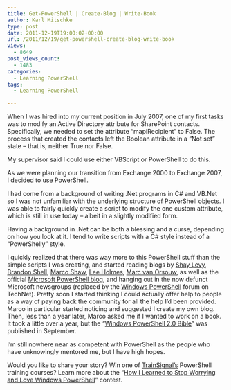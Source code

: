 ```yaml
---
title: Get-PowerShell | Create-Blog | Write-Book
author: Karl Mitschke
type: post
date: 2011-12-19T19:00:02+00:00
url: /2011/12/19/get-powershell-create-blog-write-book
views:
  - 8649
post_views_count:
  - 1483
categories:
  - Learning PowerShell
tags:
  - Learning PowerShell

---
```

When I was hired into my current position in July 2007, one of my first tasks was to modify an Active Directory attribute for SharePoint contacts. Specifically, we needed to set the attribute “mapiRecipient” to False. The process that created the contacts left the Boolean attribute in a “Not set” state – that is, neither True nor False.

My supervisor said I could use either VBScript or PowerShell to do this.

As we were planning our transition from Exchange 2000 to Exchange 2007, I decided to use PowerShell.

I had come from a background of writing .Net programs in C# and VB.Net so I was not unfamiliar with the underlying structure of PowerShell objects. I was able to fairly quickly create a script to modify the one custom attribute, which is still in use today – albeit in a slightly modified form.

Having a background in .Net can be both a blessing and a curse, depending on how you look at it. I tend to write scripts with a C# style instead of a “PowerShelly” style.

I quickly realized that there was way more to this PowerShell stuff than the simple scripts I was creating, and started reading blogs by [Shay Levy][1], [Brandon Shell][2], [Marco Shaw][3], [Lee Holmes][4], [Marc van Orsouw][5], as well as the official [Microsoft PowerShell blog][6], and hanging out in the now defunct Microsoft newsgroups (replaced by the [Windows PowerShell][7] forum on TechNet). Pretty soon I started thinking I could actually offer help to people as a way of paying back the community for all the help I’d been provided. Marco in particular started noticing and suggested I create my own blog. Then, less than a year later, Marco asked me if I wanted to work on a book. It took a little over a year, but the “[Windows PowerShell 2.0 Bible][8]” was published in September.

I’m still nowhere near as competent with PowerShell as the people who have unknowingly mentored me, but I have high hopes.

Would you like to share your story? Win one of [TrainSignal’s][9] PowerShell training courses? Learn more about the “[How I Learned to Stop Worrying and Love Windows PowerShell][10]” contest.

[1]: http://blogs.microsoft.co.il/blogs/ScriptFanatic/
[2]: http://bsonposh.com/
[3]: http://marcoshaw.blogspot.com/
[4]: http://www.leeholmes.com/blog/
[5]: http://thepowershellguy.com/blogs/posh/default.aspx
[6]: http://blogs.msdn.com/b/powershell/
[7]: http://social.technet.microsoft.com/Forums/en-US/winserverpowershell/threads
[8]: http://www.amazon.com/Windows-PowerShell-2-0-Bible-Thomas/dp/1118021983/ref=sr_1_1?ie=UTF8&qid=1323209869&sr=8-1
[9]: http://www.trainsignal.com/default.aspx
[10]: ../2011/12/12/2011/11/29/call-for-writers-share-your-experiences-and-help-new-users/